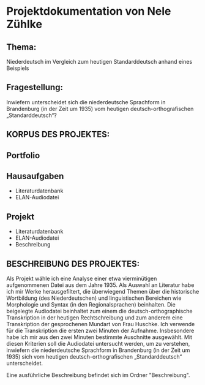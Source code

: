 # Projektdokumentation von Nele Zühlke

## Thema:
Niederdeutsch im Vergleich zum heutigen Standarddeutsch anhand eines Beispiels

## Fragestellung:
Inwiefern unterscheidet sich die niederdeutsche Sprachform in Brandenburg (in der Zeit um 1935) vom heutigen deutsch-orthografischen „Standarddeutsch“?



## KORPUS DES PROJEKTES:

## Portfolio

## Hausaufgaben
- Literaturdatenbank
- ELAN-Audiodatei

## Projekt
- Literaturdatenbank
- ELAN-Audiodatei
- Beschreibung


## BESCHREIBUNG DES PROJEKTES:

Als Projekt wähle ich eine Analyse einer etwa vierminütigen aufgenommenen Datei aus dem Jahre 1935. Als Auswahl an Literatur habe ich mir Werke herausgefiltert, die überwiegend Themen über die historische Wortbildung (des Niederdeutschen) und linguistischen Bereichen wie Morphologie und Syntax (in den Regionalsprachen) beinhalten. Die beigelegte Audiodatei beinhaltet zum einem die deutsch-orthographische Transkription in der heutigen Rechtschreibung und zum anderem eine Transkription der gesprochenen Mundart von Frau Huschke. Ich verwende für die Transkription die ersten zwei Minuten der Aufnahme. Insbesondere habe ich mir aus den zwei Minuten bestimmte Auschnitte ausgewählt. Mit diesen Kriterien soll die Audiodatei untersucht werden, um zu verstehen, inwiefern die niederdeutsche Sprachform in Brandenburg (in der Zeit um 1935) sich vom heutigen deutsch-orthografischen „Standarddeutsch“ unterscheidet.

Eine ausführliche Beschreibung befindet sich im Ordner "Beschreibung".


